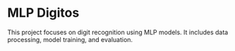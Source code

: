# MLP Digitos

This project focuses on digit recognition using MLP models. It includes data processing, model training, and evaluation.